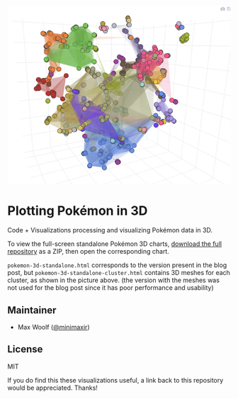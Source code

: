 ![](cluster.png)

# Plotting Pokémon in 3D
Code + Visualizations processing and visualizing Pokémon data in 3D.

To view the full-screen standalone Pokémon 3D charts, [download the full repository](https://github.com/minimaxir/pokemon-3d/archive/master.zip) as a ZIP, then open the corresponding chart.

`pokemon-3d-standalone.html` corresponds to the version present in the blog post, but `pokemon-3d-standalone-cluster.html` contains 3D meshes for each cluster, as shown in the picture above. (the version with the meshes was not used for the blog post since it has poor performance and usability)

## Maintainer

* Max Woolf ([@minimaxir](http://minimaxir.com))

## License

MIT

If you do find this these visualizations useful, a link back to this repository would be appreciated. Thanks!

